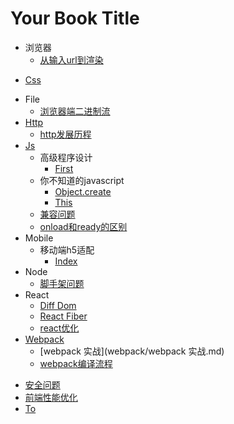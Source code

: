 # Your Book Title

- 浏览器
  * [从输入url到渲染](浏览器/从输入url到渲染.md)
* [Css](css.md)
- File
  * [浏览器端二进制流](file/浏览器端二进制流.md)
- [Http](http/http.md)
  * [http发展历程](http/http发展历程.md)
- [Js](js/js.md)
  - 高级程序设计
    * [First](js/高级程序设计/first.md)
  - 你不知道的javascript
    * [Object.create](js/你不知道的javascript/Object.create.md)
    * [This](js/你不知道的javascript/this.md)
  * [兼容问题](js/兼容问题.md)
  * [onload和ready的区别](js/onload和ready的区别.md)
- Mobile
  - 移动端h5适配
    * [Index](mobile/移动端h5适配/index.md)
- Node
  * [脚手架问题](node/脚手架问题.md)
- React
  * [Diff Dom](react/diff-dom.md)
  * [React Fiber](react/react-fiber.md)
  * [react优化](react/react优化.md)
- [Webpack](webpack/webpack.md)
  * [webpack 实战](webpack/webpack 实战.md)
  * [webpack编译流程](webpack/webpack编译流程.md)
* [安全问题](安全问题.md)
* [前端性能优化](前端性能优化.md)
* [To](to.md)
